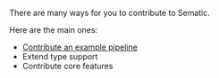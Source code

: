 There are many ways for you to contribute to Sematic.

Here are the main ones:

* [Contribute an example pipeline](./contribute-example.md)
* Extend type support
* Contribute core features

